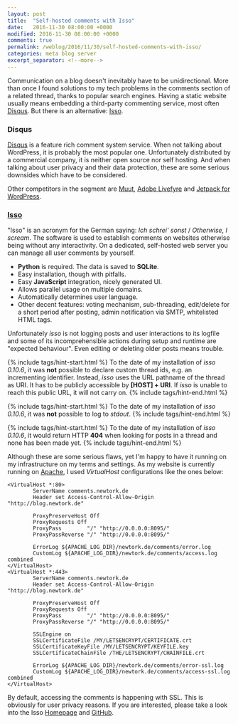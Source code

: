 ```yaml
---
layout: post
title:  "Self-hosted comments with Isso"
date:   2016-11-30 08:00:00 +0000
modified: 2016-11-30 08:00:00 +0000 
comments: true
permalink: /weblog/2016/11/30/self-hosted-comments-with-isso/
categories: meta blog server
excerpt_separator: <!--more-->
---
```


Communication on a blog doesn't inevitably have to be unidirectional. More than once I found solutions to my tech problems in the comments section of a related thread, thanks to popular search engines. Having a static website usually means embedding a third-party commenting service, most often [Disqus][disqus]. But there is an alternative: [Isso][isso].

<!--more-->

### Disqus ###

[Disqus][disqus] is a feature rich comment system service. When not talking about WordPress, it is probably the most popular one. Unfortunately distributed by a commercial company, it is neither open source nor self hosting. And when talking about user privacy and their data protection, these are some serious downsides which have to be considered.

Other competitors in the segment are [Muut][muut], [Adobe Livefyre][livefyre] and [Jetpack for WordPress][jetpack].


### [Isso][isso] ###

"Isso" is an acronym for the German saying: *Ich schrei' sonst* / *Otherwise, I scream*. The software is used to establish comments on websites otherwise being without any interactivity. On a dedicated, self-hosted web server you can manage all user comments by yourself.

 - **Python** is required. The data is saved to **SQLite**.
 - Easy installation, though with pitfalls.
 - Easy **JavaScript** integration, nicely generated UI.
 - Allows parallel usage on multiple domains.
 - Automatically determines user language.
 - Other decent features: voting mechanism, sub-threading, edit/delete for a short period after posting, admin notification via SMTP, whitelisted HTML tags.

 
Unfortunately *isso* is not logging posts and user interactions to its logfile and some of its incomprehensible actions during setup and runtime are "expected behaviour". Even editing or deleting older posts means trouble.

{% include tags/hint-start.html %}
To the date of my installation of *isso 0.10.6*, it was **not** possible to declare custom thread ids, e.g. an incrementing identifier. Instead, *isso* uses the URL pathname of the thread as URI. It has to be publicly accessible by **[HOST] + URI**. If *isso* is unable to reach this public URL, it will not carry on.
{% include tags/hint-end.html %}

{% include tags/hint-start.html %}
To the date of my installation of *isso 0.10.6*, it was **not** possible to log to *stdout*.
{% include tags/hint-end.html %}

{% include tags/hint-start.html %}
To the date of my installation of *isso 0.10.6*, it would return HTTP **404** when looking for posts in a thread and none has been made yet.
{% include tags/hint-end.html %}

Although these are some serious flaws, yet I'm happy to have it running on my infrastructure on my terms and settings. As my website is currently running on [Apache][apache], I used *VirtualHost* configurations like the ones below:

```
<VirtualHost *:80>
        ServerName comments.newtork.de
        Header set Access-Control-Allow-Origin "http://blog.newtork.de"

        ProxyPreserveHost Off
        ProxyRequests Off
        ProxyPass        "/" "http://0.0.0.0:8095/"
        ProxyPassReverse "/" "http://0.0.0.0:8095/"

        ErrorLog ${APACHE_LOG_DIR}/newtork.de/comments/error.log
        CustomLog ${APACHE_LOG_DIR}/newtork.de/comments/access.log combined
</VirtualHost>
<VirtualHost *:443>
        ServerName comments.newtork.de
        Header set Access-Control-Allow-Origin "http://blog.newtork.de"

        ProxyPreserveHost Off
        ProxyRequests Off
        ProxyPass        "/" "http://0.0.0.0:8095/"
        ProxyPassReverse "/" "http://0.0.0.0:8095/"

        SSLEngine on
        SSLCertificateFile /MY/LETSENCRYPT/CERTIFICATE.crt
        SSLCertificateKeyFile /MY/LETSENCRYPT/KEYFILE.key
        SSLCertificateChainFile /THE/LETSENCRYPT/CHAINFILE.crt

        ErrorLog ${APACHE_LOG_DIR}/newtork.de/comments/error-ssl.log
        CustomLog ${APACHE_LOG_DIR}/newtork.de/comments/access-ssl.log combined
</VirtualHost>
```

By default, accessing the comments is happening with SSL. This is obviously for user privacy reasons. If you are interested, please take a look into the Isso [Homepage][isso] and [GitHub][issogit].

[disqus]: https://disqus.com/
[muut]: https://muut.com
[livefyre]: http://www.adobe.com/marketing-cloud/enterprise-content-management/ugc-content-platform.html
[jetpack]: https://jetpack.com/
[apache]: https://httpd.apache.org/
[isso]: https://posativ.org/isso/
[issogit]: https://github.com/posativ/isso